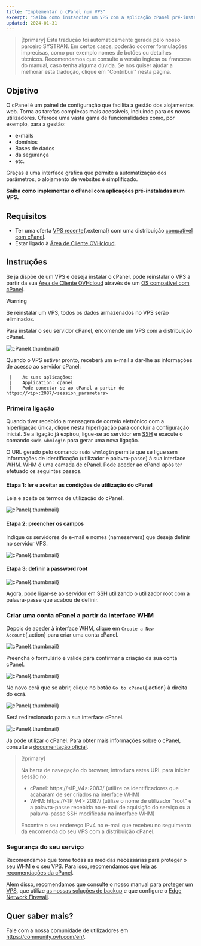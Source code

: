 ```yaml
---
title: "Implementar o cPanel num VPS"
excerpt: "Saiba como instanciar um VPS com a aplicação cPanel pré-instalada"
updated: 2024-01-31
---
```


> [!primary]
> Esta tradução foi automaticamente gerada pelo nosso parceiro SYSTRAN. Em certos casos, poderão ocorrer formulações imprecisas, como por exemplo nomes de botões ou detalhes técnicos. Recomendamos que consulte a versão inglesa ou francesa do manual, caso tenha alguma dúvida. Se nos quiser ajudar a melhorar esta tradução, clique em "Contribuir" nesta página.
>

## Objetivo

O cPanel é um painel de configuração que facilita a gestão dos alojamentos web. Torna as tarefas complexas mais acessíveis, incluindo para os novos utilizadores. Oferece uma vasta gama de funcionalidades como, por exemplo, para a gestão: 

- e-mails
- domínios
- Bases de dados
- da segurança
- etc.

Graças a uma interface gráfica que permite a automatização dos parâmetros, o alojamento de websites é simplificado.

**Saiba como implementar o cPanel com aplicações pré-instaladas num VPS.**

## Requisitos

- Ter uma oferta [VPS recente](https://www.ovhcloud.com/pt/vps/){.external} com uma distribuição [compatível com cPanel](https://www.ovhcloud.com/pt/vps/os/).
- Estar ligado à [Área de Cliente OVHcloud](https://www.ovh.com/auth/?action=gotomanager&from=https://www.ovh.pt/&ovhSubsidiary=pt).

## Instruções

Se já dispõe de um VPS e deseja instalar o cPanel, pode reinstalar o VPS a partir da sua [Área de Cliente OVHcloud](https://www.ovh.com/auth/?action=gotomanager&from=https://www.ovh.pt/&ovhSubsidiary=pt) através de um [OS compatível com cPanel](https://www.ovhcloud.com/pt/vps/os/).

> [!warning]
>
> Se reinstalar um VPS, todos os dados armazenados no VPS serão eliminados.
> 

Para instalar o seu servidor cPanel, encomende um VPS com a distribuição cPanel.

![cPanel](cpanel_order.png){.thumbnail}

Quando o VPS estiver pronto, receberá um e-mail a dar-lhe as informações de acesso ao servidor cPanel:

```
 |    As suas aplicações:
 |    Application: cpanel
 |    Pode conectar-se ao cPanel a partir de https://<ip>:2087/<session_parameters>
```

### Primeira ligação

Quando tiver recebido a mensagem de correio eletrónico com a hiperligação única, clique nesta hiperligação para concluir a configuração inicial. Se a ligação já expirou, ligue-se ao servidor em [SSH](ssh_introduction1.) e execute o comando `sudo whmlogin` para gerar uma nova ligação.

O URL gerado pelo comando `sudo whmlogin` permite que se ligue sem informações de identificação (utilizador e palavra-passe) à sua interface WHM. WHM é uma camada de cPanel. Pode aceder ao cPanel após ter efetuado os seguintes passos.

#### Etapa 1: ler e aceitar as condições de utilização do cPanel

Leia e aceite os termos de utilização do cPanel.

![cPanel](license_validation.png){.thumbnail}

#### Etapa 2: preencher os campos

Indique os servidores de e-mail e nomes (nameservers) que deseja definir no servidor VPS.

![cPanel](setup_config_cpanel.png){.thumbnail}

#### Etapa 3: definir a password root

![cPanel](images_change_root.png){.thumbnail}

Agora, pode ligar-se ao servidor em SSH utilizando o utilizador root com a palavra-passe que acabou de definir.

### Criar uma conta cPanel a partir da interface WHM

Depois de aceder à interface WHM, clique em `Create a New Account`{.action} para criar uma conta cPanel.

![cPanel](create_new_account.png){.thumbnail}

Preencha o formulário e valide para confirmar a criação da sua conta cPanel.

![cPanel](create_new_account_form.png){.thumbnail}

No novo ecrã que se abrir, clique no botão `Go to cPanel`{.action} à direita do ecrã.

![cPanel](go_to_cpanel.png){.thumbnail}

Será redirecionado para a sua interface cPanel.

![cPanel](manager_cpanel.png){.thumbnail}

Já pode utilizar o cPanel. Para obter mais informações sobre o cPanel, consulte a [documentação oficial](https://docs.cpanel.net/).

> [!primary]
>
> Na barra de navegação do browser, introduza estes URL para iniciar sessão no:
>
> - cPanel: https&#58;//&#60;IP_V4&#62;:2083/ (utilize os identificadores que acabaram de ser criados na interface WHM)
> - WHM: https&#58;//&#60;IP_V4&#62;:2087/ (utilize o nome de utilizador "root" e a palavra-passe recebida no e-mail de aquisição do serviço ou a palavra-passe SSH modificada na interface WHM)
>
> Encontre o seu endereço IPv4 no e-mail que recebeu no seguimento da encomenda do seu VPS com a distribuição cPanel.
>

### Segurança do seu serviço

Recomendamos que tome todas as medidas necessárias para proteger o seu WHM e o seu VPS. Para isso, recomendamos que leia [as recomendações da cPanel](https://docs.cpanel.net/knowledge-base/security/tips-to-make-your-server-more-secure/).

Além disso, recomendamos que consulte o nosso manual para [proteger um VPS](secure_your_vps1.), que utilize [as nossas soluções de backup](bare-metal-cloud-virtual-private-servers1.) e que configure o [Edge Network Firewall](firewall_network1.).

## Quer saber mais?

Fale com a nossa comunidade de utilizadores em <https://community.ovh.com/en/>.
